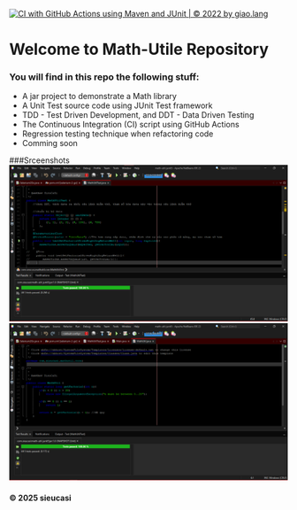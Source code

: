 [![CI with GitHub Actions using Maven and JUnit | © 2022 by giao.lang](https://github.com/sieucasiatfpt/math-util-junit5/actions/workflows/maven-ci.yml/badge.svg)](https://github.com/sieucasiatfpt/math-util-junit5/actions/workflows/maven-ci.yml)

# Welcome to Math-Utile Repository
### You will find in this repo the following stuff:
- A jar project to demonstrate a Math library
- A Unit Test source code using JUnit Test framework
- TDD - Test Driven Development, and DDT - Data Driven Testing
- The Continuous Integration (CI) script using GitHub Actions
- Regression testing technique when refactoring code
- Comming soon

###Srceenshots 
![DDT with JUnit](https://github.com/sieucasiatfpt/math-util-junit5/blob/main/images/DDT%20with%20JUnit.png)
![MathUtil](https://github.com/sieucasiatfpt/math-util-junit5/blob/main/images/MathUtil.png)
#### © 2025 sieucasi

